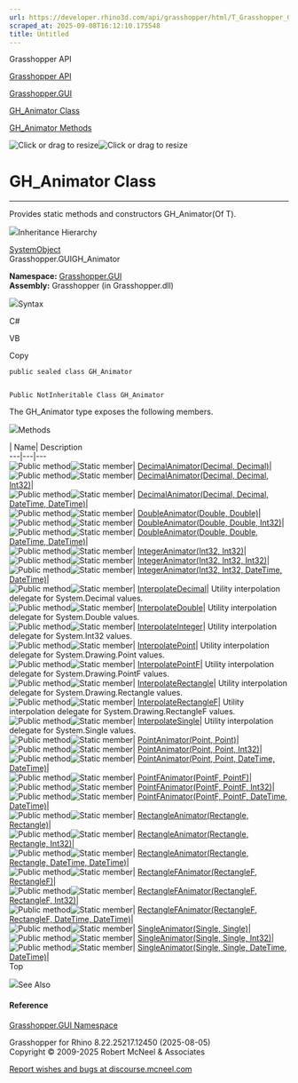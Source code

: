 ```yaml
---
url: https://developer.rhino3d.com/api/grasshopper/html/T_Grasshopper_GUI_GH_Animator.htm
scraped_at: 2025-09-08T16:12:10.175548
title: Untitled
---
```


Grasshopper API

[Grasshopper API](../html/723c01da-9986-4db2-8f53-6f3a7494df75.htm
"Grasshopper API")

[Grasshopper.GUI](../html/N_Grasshopper_GUI.htm "Grasshopper.GUI")

[GH_Animator Class](../html/T_Grasshopper_GUI_GH_Animator.htm "GH_Animator
Class")

[GH_Animator Methods](../html/Methods_T_Grasshopper_GUI_GH_Animator.htm
"GH_Animator Methods")

![Click or drag to resize](../icons/TocOpen.gif)![Click or drag to
resize](../icons/TocClose.gif)

# GH_Animator Class  
  
---  
  
Provides static methods and constructors GH_Animator(Of T).

![](../icons/SectionExpanded.png)Inheritance Hierarchy

[SystemObject](https://docs.microsoft.com/dotnet/api/system.object)  
Grasshopper.GUIGH_Animator  

**Namespace:** [Grasshopper.GUI](N_Grasshopper_GUI.htm)  
**Assembly:** Grasshopper (in Grasshopper.dll)

![](../icons/SectionExpanded.png)Syntax

C#

VB

Copy

    
    
    public sealed class GH_Animator
    
    
    Public NotInheritable Class GH_Animator

The GH_Animator type exposes the following members.

![](../icons/SectionExpanded.png)Methods

| Name| Description  
---|---|---  
![Public method](../icons/pubmethod.gif)![Static member](../icons/static.gif)|
[DecimalAnimator(Decimal,
Decimal)](M_Grasshopper_GUI_GH_Animator_DecimalAnimator.htm)|  
![Public method](../icons/pubmethod.gif)![Static member](../icons/static.gif)|
[DecimalAnimator(Decimal, Decimal,
Int32)](M_Grasshopper_GUI_GH_Animator_DecimalAnimator_2.htm)|  
![Public method](../icons/pubmethod.gif)![Static member](../icons/static.gif)|
[DecimalAnimator(Decimal, Decimal, DateTime,
DateTime)](M_Grasshopper_GUI_GH_Animator_DecimalAnimator_1.htm)|  
![Public method](../icons/pubmethod.gif)![Static member](../icons/static.gif)|
[DoubleAnimator(Double,
Double)](M_Grasshopper_GUI_GH_Animator_DoubleAnimator.htm)|  
![Public method](../icons/pubmethod.gif)![Static member](../icons/static.gif)|
[DoubleAnimator(Double, Double,
Int32)](M_Grasshopper_GUI_GH_Animator_DoubleAnimator_2.htm)|  
![Public method](../icons/pubmethod.gif)![Static member](../icons/static.gif)|
[DoubleAnimator(Double, Double, DateTime,
DateTime)](M_Grasshopper_GUI_GH_Animator_DoubleAnimator_1.htm)|  
![Public method](../icons/pubmethod.gif)![Static member](../icons/static.gif)|
[IntegerAnimator(Int32,
Int32)](M_Grasshopper_GUI_GH_Animator_IntegerAnimator.htm)|  
![Public method](../icons/pubmethod.gif)![Static member](../icons/static.gif)|
[IntegerAnimator(Int32, Int32,
Int32)](M_Grasshopper_GUI_GH_Animator_IntegerAnimator_2.htm)|  
![Public method](../icons/pubmethod.gif)![Static member](../icons/static.gif)|
[IntegerAnimator(Int32, Int32, DateTime,
DateTime)](M_Grasshopper_GUI_GH_Animator_IntegerAnimator_1.htm)|  
![Public method](../icons/pubmethod.gif)![Static member](../icons/static.gif)|
[InterpolateDecimal](M_Grasshopper_GUI_GH_Animator_InterpolateDecimal.htm)|
Utility interpolation delegate for System.Decimal values.  
![Public method](../icons/pubmethod.gif)![Static member](../icons/static.gif)|
[InterpolateDouble](M_Grasshopper_GUI_GH_Animator_InterpolateDouble.htm)|
Utility interpolation delegate for System.Double values.  
![Public method](../icons/pubmethod.gif)![Static member](../icons/static.gif)|
[InterpolateInteger](M_Grasshopper_GUI_GH_Animator_InterpolateInteger.htm)|
Utility interpolation delegate for System.Int32 values.  
![Public method](../icons/pubmethod.gif)![Static member](../icons/static.gif)|
[InterpolatePoint](M_Grasshopper_GUI_GH_Animator_InterpolatePoint.htm)|
Utility interpolation delegate for System.Drawing.Point values.  
![Public method](../icons/pubmethod.gif)![Static member](../icons/static.gif)|
[InterpolatePointF](M_Grasshopper_GUI_GH_Animator_InterpolatePointF.htm)|
Utility interpolation delegate for System.Drawing.PointF values.  
![Public method](../icons/pubmethod.gif)![Static member](../icons/static.gif)|
[InterpolateRectangle](M_Grasshopper_GUI_GH_Animator_InterpolateRectangle.htm)|
Utility interpolation delegate for System.Drawing.Rectangle values.  
![Public method](../icons/pubmethod.gif)![Static member](../icons/static.gif)|
[InterpolateRectangleF](M_Grasshopper_GUI_GH_Animator_InterpolateRectangleF.htm)|
Utility interpolation delegate for System.Drawing.RectangleF values.  
![Public method](../icons/pubmethod.gif)![Static member](../icons/static.gif)|
[InterpolateSingle](M_Grasshopper_GUI_GH_Animator_InterpolateSingle.htm)|
Utility interpolation delegate for System.Single values.  
![Public method](../icons/pubmethod.gif)![Static member](../icons/static.gif)|
[PointAnimator(Point,
Point)](M_Grasshopper_GUI_GH_Animator_PointAnimator.htm)|  
![Public method](../icons/pubmethod.gif)![Static member](../icons/static.gif)|
[PointAnimator(Point, Point,
Int32)](M_Grasshopper_GUI_GH_Animator_PointAnimator_2.htm)|  
![Public method](../icons/pubmethod.gif)![Static member](../icons/static.gif)|
[PointAnimator(Point, Point, DateTime,
DateTime)](M_Grasshopper_GUI_GH_Animator_PointAnimator_1.htm)|  
![Public method](../icons/pubmethod.gif)![Static member](../icons/static.gif)|
[PointFAnimator(PointF,
PointF)](M_Grasshopper_GUI_GH_Animator_PointFAnimator.htm)|  
![Public method](../icons/pubmethod.gif)![Static member](../icons/static.gif)|
[PointFAnimator(PointF, PointF,
Int32)](M_Grasshopper_GUI_GH_Animator_PointFAnimator_2.htm)|  
![Public method](../icons/pubmethod.gif)![Static member](../icons/static.gif)|
[PointFAnimator(PointF, PointF, DateTime,
DateTime)](M_Grasshopper_GUI_GH_Animator_PointFAnimator_1.htm)|  
![Public method](../icons/pubmethod.gif)![Static member](../icons/static.gif)|
[RectangleAnimator(Rectangle,
Rectangle)](M_Grasshopper_GUI_GH_Animator_RectangleAnimator.htm)|  
![Public method](../icons/pubmethod.gif)![Static member](../icons/static.gif)|
[RectangleAnimator(Rectangle, Rectangle,
Int32)](M_Grasshopper_GUI_GH_Animator_RectangleAnimator_2.htm)|  
![Public method](../icons/pubmethod.gif)![Static member](../icons/static.gif)|
[RectangleAnimator(Rectangle, Rectangle, DateTime,
DateTime)](M_Grasshopper_GUI_GH_Animator_RectangleAnimator_1.htm)|  
![Public method](../icons/pubmethod.gif)![Static member](../icons/static.gif)|
[RectangleFAnimator(RectangleF,
RectangleF)](M_Grasshopper_GUI_GH_Animator_RectangleFAnimator.htm)|  
![Public method](../icons/pubmethod.gif)![Static member](../icons/static.gif)|
[RectangleFAnimator(RectangleF, RectangleF,
Int32)](M_Grasshopper_GUI_GH_Animator_RectangleFAnimator_2.htm)|  
![Public method](../icons/pubmethod.gif)![Static member](../icons/static.gif)|
[RectangleFAnimator(RectangleF, RectangleF, DateTime,
DateTime)](M_Grasshopper_GUI_GH_Animator_RectangleFAnimator_1.htm)|  
![Public method](../icons/pubmethod.gif)![Static member](../icons/static.gif)|
[SingleAnimator(Single,
Single)](M_Grasshopper_GUI_GH_Animator_SingleAnimator.htm)|  
![Public method](../icons/pubmethod.gif)![Static member](../icons/static.gif)|
[SingleAnimator(Single, Single,
Int32)](M_Grasshopper_GUI_GH_Animator_SingleAnimator_2.htm)|  
![Public method](../icons/pubmethod.gif)![Static member](../icons/static.gif)|
[SingleAnimator(Single, Single, DateTime,
DateTime)](M_Grasshopper_GUI_GH_Animator_SingleAnimator_1.htm)|  
Top

![](../icons/SectionExpanded.png)See Also

#### Reference

[Grasshopper.GUI Namespace](N_Grasshopper_GUI.htm)

Grasshopper for Rhino 8.22.25217.12450 (2025-08-05)  
Copyright © 2009-2025 Robert McNeel & Associates

[Report wishes and bugs at
discourse.mcneel.com](https://discourse.mcneel.com/c/grasshopper)


